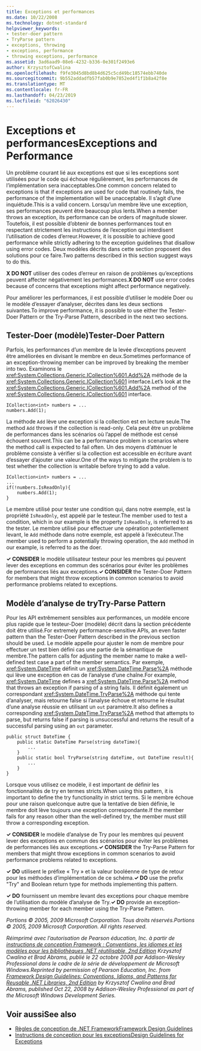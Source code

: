 ```yaml
---
title: Exceptions et performances
ms.date: 10/22/2008
ms.technology: dotnet-standard
helpviewer_keywords:
- tester-doer pattern
- TryParse pattern
- exceptions, throwing
- exceptions, performance
- throwing exceptions, performance
ms.assetid: 3ad6aad9-08e6-4232-b336-0e301f2493e6
author: KrzysztofCwalina
ms.openlocfilehash: f9fe3045d8bd8b4d625c5cd49bc18574ebb740de
ms.sourcegitcommit: 9b552addadfb57fab0b9e7852ed4f1f1b8a42f8e
ms.translationtype: MT
ms.contentlocale: fr-FR
ms.lasthandoff: 04/23/2019
ms.locfileid: "62026430"
---
```

# <a name="exceptions-and-performance"></a><span data-ttu-id="c5065-102">Exceptions et performances</span><span class="sxs-lookup"><span data-stu-id="c5065-102">Exceptions and Performance</span></span>
<span data-ttu-id="c5065-103">Un problème courant lié aux exceptions est que si les exceptions sont utilisées pour le code qui échoue régulièrement, les performances de l’implémentation sera inacceptables.</span><span class="sxs-lookup"><span data-stu-id="c5065-103">One common concern related to exceptions is that if exceptions are used for code that routinely fails, the performance of the implementation will be unacceptable.</span></span> <span data-ttu-id="c5065-104">Il s’agit d’une inquiétude.</span><span class="sxs-lookup"><span data-stu-id="c5065-104">This is a valid concern.</span></span> <span data-ttu-id="c5065-105">Lorsqu’un membre lève une exception, ses performances peuvent être beaucoup plus lents.</span><span class="sxs-lookup"><span data-stu-id="c5065-105">When a member throws an exception, its performance can be orders of magnitude slower.</span></span> <span data-ttu-id="c5065-106">Toutefois, il est possible d’obtenir de bonnes performances tout en respectant strictement les instructions de l’exception qui interdisent l’utilisation de codes d’erreur.</span><span class="sxs-lookup"><span data-stu-id="c5065-106">However, it is possible to achieve good performance while strictly adhering to the exception guidelines that disallow using error codes.</span></span> <span data-ttu-id="c5065-107">Deux modèles décrits dans cette section proposent des solutions pour ce faire.</span><span class="sxs-lookup"><span data-stu-id="c5065-107">Two patterns described in this section suggest ways to do this.</span></span>  
  
 <span data-ttu-id="c5065-108">**X DO NOT** utiliser des codes d’erreur en raison de problèmes qu’exceptions peuvent affecter négativement les performances.</span><span class="sxs-lookup"><span data-stu-id="c5065-108">**X DO NOT** use error codes because of concerns that exceptions might affect performance negatively.</span></span>  
  
 <span data-ttu-id="c5065-109">Pour améliorer les performances, il est possible d’utiliser le modèle Doer ou le modèle d’essayer d’analyser, décrites dans les deux sections suivantes.</span><span class="sxs-lookup"><span data-stu-id="c5065-109">To improve performance, it is possible to use either the Tester-Doer Pattern or the Try-Parse Pattern, described in the next two sections.</span></span>  
  
## <a name="tester-doer-pattern"></a><span data-ttu-id="c5065-110">Tester-Doer (modèle)</span><span class="sxs-lookup"><span data-stu-id="c5065-110">Tester-Doer Pattern</span></span>  
 <span data-ttu-id="c5065-111">Parfois, les performances d’un membre de la levée d’exceptions peuvent être améliorées en divisant le membre en deux.</span><span class="sxs-lookup"><span data-stu-id="c5065-111">Sometimes performance of an exception-throwing member can be improved by breaking the member into two.</span></span> <span data-ttu-id="c5065-112">Examinons le <xref:System.Collections.Generic.ICollection%601.Add%2A> méthode de la <xref:System.Collections.Generic.ICollection%601> interface.</span><span class="sxs-lookup"><span data-stu-id="c5065-112">Let’s look at the <xref:System.Collections.Generic.ICollection%601.Add%2A> method of the <xref:System.Collections.Generic.ICollection%601> interface.</span></span>  
  
```  
ICollection<int> numbers = ...   
numbers.Add(1);  
```  
  
 <span data-ttu-id="c5065-113">La méthode `Add` lève une exception si la collection est en lecture seule.</span><span class="sxs-lookup"><span data-stu-id="c5065-113">The method `Add` throws if the collection is read-only.</span></span> <span data-ttu-id="c5065-114">Cela peut être un problème de performances dans les scénarios où l’appel de méthode est censé échouent souvent.</span><span class="sxs-lookup"><span data-stu-id="c5065-114">This can be a performance problem in scenarios where the method call is expected to fail often.</span></span> <span data-ttu-id="c5065-115">Un des moyens d’atténuer le problème consiste à vérifier si la collection est accessible en écriture avant d’essayer d’ajouter une valeur.</span><span class="sxs-lookup"><span data-stu-id="c5065-115">One of the ways to mitigate the problem is to test whether the collection is writable before trying to add a value.</span></span>  
  
```  
ICollection<int> numbers = ...   
...  
if(!numbers.IsReadOnly){  
    numbers.Add(1);  
}  
```  
  
 <span data-ttu-id="c5065-116">Le membre utilisé pour tester une condition qui, dans notre exemple, est la propriété `IsReadOnly`, est appelé par le testeur.</span><span class="sxs-lookup"><span data-stu-id="c5065-116">The member used to test a condition, which in our example is the property `IsReadOnly`, is referred to as the tester.</span></span> <span data-ttu-id="c5065-117">Le membre utilisé pour effectuer une opération potentiellement levant, le `Add` méthode dans notre exemple, est appelé à l’exécuteur.</span><span class="sxs-lookup"><span data-stu-id="c5065-117">The member used to perform a potentially throwing operation, the `Add` method in our example, is referred to as the doer.</span></span>  
  
 <span data-ttu-id="c5065-118">**✓ CONSIDER** le modèle utilisateur testeur pour les membres qui peuvent lever des exceptions en commun des scénarios pour éviter les problèmes de performances liés aux exceptions.</span><span class="sxs-lookup"><span data-stu-id="c5065-118">**✓ CONSIDER** the Tester-Doer Pattern for members that might throw exceptions in common scenarios to avoid performance problems related to exceptions.</span></span>  
  
## <a name="try-parse-pattern"></a><span data-ttu-id="c5065-119">Modèle d’analyse de try</span><span class="sxs-lookup"><span data-stu-id="c5065-119">Try-Parse Pattern</span></span>  
 <span data-ttu-id="c5065-120">Pour les API extrêmement sensibles aux performances, un modèle encore plus rapide que le testeur-Doer (modèle) décrit dans la section précédente doit être utilisé.</span><span class="sxs-lookup"><span data-stu-id="c5065-120">For extremely performance-sensitive APIs, an even faster pattern than the Tester-Doer Pattern described in the previous section should be used.</span></span> <span data-ttu-id="c5065-121">Le modèle appelle pour ajuster le nom de membre pour effectuer un test bien défini cas une partie de la sémantique de membre.</span><span class="sxs-lookup"><span data-stu-id="c5065-121">The pattern calls for adjusting the member name to make a well-defined test case a part of the member semantics.</span></span> <span data-ttu-id="c5065-122">Par exemple, <xref:System.DateTime> définit un <xref:System.DateTime.Parse%2A> méthode qui lève une exception en cas de l’analyse d’une chaîne.</span><span class="sxs-lookup"><span data-stu-id="c5065-122">For example, <xref:System.DateTime> defines a <xref:System.DateTime.Parse%2A> method that throws an exception if parsing of a string fails.</span></span> <span data-ttu-id="c5065-123">Il définit également un correspondant <xref:System.DateTime.TryParse%2A> méthode qui tente d’analyser, mais retourne false si l’analyse échoue et retourne le résultat d’une analyse réussie en utilisant un `out` paramètre.</span><span class="sxs-lookup"><span data-stu-id="c5065-123">It also defines a corresponding <xref:System.DateTime.TryParse%2A> method that attempts to parse, but returns false if parsing is unsuccessful and returns the result of a successful parsing using an `out` parameter.</span></span>  
  
```  
public struct DateTime {  
    public static DateTime Parse(string dateTime){   
        ...   
    }  
    public static bool TryParse(string dateTime, out DateTime result){  
        ...  
    }  
}  
```  
  
 <span data-ttu-id="c5065-124">Lorsque vous utilisez ce modèle, il est important de définir les fonctionnalités de try en termes stricts.</span><span class="sxs-lookup"><span data-stu-id="c5065-124">When using this pattern, it is important to define the try functionality in strict terms.</span></span> <span data-ttu-id="c5065-125">Si le membre échoue pour une raison quelconque autre que la tentative de bien définie, le membre doit lève toujours une exception correspondante.</span><span class="sxs-lookup"><span data-stu-id="c5065-125">If the member fails for any reason other than the well-defined try, the member must still throw a corresponding exception.</span></span>  
  
 <span data-ttu-id="c5065-126">**✓ CONSIDER** le modèle d’analyse de Try pour les membres qui peuvent lever des exceptions en commun des scénarios pour éviter les problèmes de performances liés aux exceptions.</span><span class="sxs-lookup"><span data-stu-id="c5065-126">**✓ CONSIDER** the Try-Parse Pattern for members that might throw exceptions in common scenarios to avoid performance problems related to exceptions.</span></span>  
  
 <span data-ttu-id="c5065-127">**✓ DO** utilisent le préfixe « Try » et la valeur booléenne de type de retour pour les méthodes d’implémentation de ce schéma.</span><span class="sxs-lookup"><span data-stu-id="c5065-127">**✓ DO** use the prefix "Try" and Boolean return type for methods implementing this pattern.</span></span>  
  
 <span data-ttu-id="c5065-128">**✓ DO** fournissent un membre levant des exceptions pour chaque membre de l’utilisation du modèle d’analyse de Try.</span><span class="sxs-lookup"><span data-stu-id="c5065-128">**✓ DO** provide an exception-throwing member for each member using the Try-Parse Pattern.</span></span>  
  
 <span data-ttu-id="c5065-129">*Portions © 2005, 2009 Microsoft Corporation. Tous droits réservés.*</span><span class="sxs-lookup"><span data-stu-id="c5065-129">*Portions © 2005, 2009 Microsoft Corporation. All rights reserved.*</span></span>  
  
 <span data-ttu-id="c5065-130">*Réimprimé avec l’autorisation de Pearson éducation, Inc. à partir de [instructions de conception Framework : Conventions, les idiomes et les modèles pour les bibliothèques .NET réutilisable, 2nd Edition](https://www.informit.com/store/framework-design-guidelines-conventions-idioms-and-9780321545619) Krzysztof Cwalina et Brad Abrams, publié le 22 octobre 2008 par Addison-Wesley Professional dans le cadre de la série de développement de Microsoft Windows.*</span><span class="sxs-lookup"><span data-stu-id="c5065-130">*Reprinted by permission of Pearson Education, Inc. from [Framework Design Guidelines: Conventions, Idioms, and Patterns for Reusable .NET Libraries, 2nd Edition](https://www.informit.com/store/framework-design-guidelines-conventions-idioms-and-9780321545619) by Krzysztof Cwalina and Brad Abrams, published Oct 22, 2008 by Addison-Wesley Professional as part of the Microsoft Windows Development Series.*</span></span>  
  
## <a name="see-also"></a><span data-ttu-id="c5065-131">Voir aussi</span><span class="sxs-lookup"><span data-stu-id="c5065-131">See also</span></span>

- [<span data-ttu-id="c5065-132">Règles de conception de .NET Framework</span><span class="sxs-lookup"><span data-stu-id="c5065-132">Framework Design Guidelines</span></span>](../../../docs/standard/design-guidelines/index.md)
- [<span data-ttu-id="c5065-133">Instructions de conception pour les exceptions</span><span class="sxs-lookup"><span data-stu-id="c5065-133">Design Guidelines for Exceptions</span></span>](../../../docs/standard/design-guidelines/exceptions.md)
